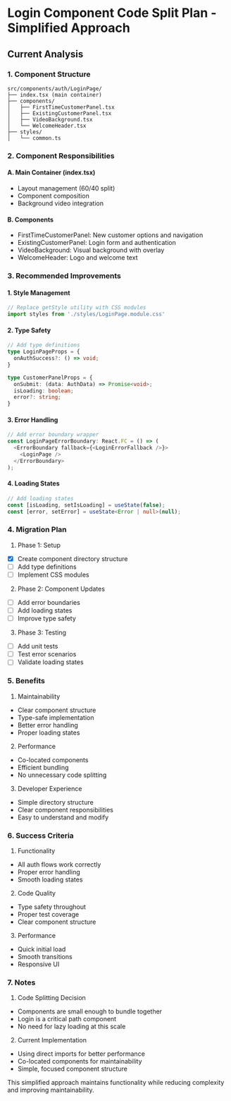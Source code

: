 # Login Component Code Split Plan - Simplified Approach

## Current Analysis

### 1. Component Structure
```
src/components/auth/LoginPage/
├── index.tsx (main container)
├── components/
│   ├── FirstTimeCustomerPanel.tsx
│   ├── ExistingCustomerPanel.tsx
│   ├── VideoBackground.tsx
│   └── WelcomeHeader.tsx
├── styles/
│   └── common.ts
```

### 2. Component Responsibilities

#### A. Main Container (index.tsx)
- Layout management (60/40 split)
- Component composition
- Background video integration

#### B. Components
- FirstTimeCustomerPanel: New customer options and navigation
- ExistingCustomerPanel: Login form and authentication
- VideoBackground: Visual background with overlay
- WelcomeHeader: Logo and welcome text

### 3. Recommended Improvements

#### 1. Style Management
```typescript
// Replace getStyle utility with CSS modules
import styles from './styles/LoginPage.module.css'
```

#### 2. Type Safety
```typescript
// Add type definitions
type LoginPageProps = {
  onAuthSuccess?: () => void;
}

type CustomerPanelProps = {
  onSubmit: (data: AuthData) => Promise<void>;
  isLoading: boolean;
  error?: string;
}
```

#### 3. Error Handling
```typescript
// Add error boundary wrapper
const LoginPageErrorBoundary: React.FC = () => (
  <ErrorBoundary fallback={<LoginErrorFallback />}>
    <LoginPage />
  </ErrorBoundary>
);
```

#### 4. Loading States
```typescript
// Add loading states
const [isLoading, setIsLoading] = useState(false);
const [error, setError] = useState<Error | null>(null);
```

### 4. Migration Plan

1. Phase 1: Setup
- [x] Create component directory structure
- [ ] Add type definitions
- [ ] Implement CSS modules

2. Phase 2: Component Updates
- [ ] Add error boundaries
- [ ] Add loading states
- [ ] Improve type safety

3. Phase 3: Testing
- [ ] Add unit tests
- [ ] Test error scenarios
- [ ] Validate loading states

### 5. Benefits

1. Maintainability
- Clear component structure
- Type-safe implementation
- Better error handling
- Proper loading states

2. Performance
- Co-located components
- Efficient bundling
- No unnecessary code splitting

3. Developer Experience
- Simple directory structure
- Clear component responsibilities
- Easy to understand and modify

### 6. Success Criteria

1. Functionality
- All auth flows work correctly
- Proper error handling
- Smooth loading states

2. Code Quality
- Type safety throughout
- Proper test coverage
- Clear component structure

3. Performance
- Quick initial load
- Smooth transitions
- Responsive UI

### 7. Notes

1. Code Splitting Decision
- Components are small enough to bundle together
- Login is a critical path component
- No need for lazy loading at this scale

2. Current Implementation
- Using direct imports for better performance
- Co-located components for maintainability
- Simple, focused component structure

This simplified approach maintains functionality while reducing complexity and improving maintainability.